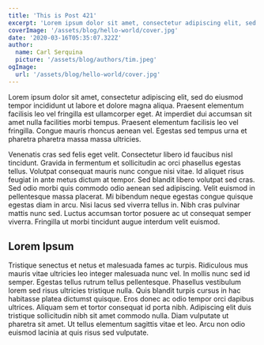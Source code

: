 ```yaml
---
title: 'This is Post 421'
excerpt: 'Lorem ipsum dolor sit amet, consectetur adipiscing elit, sed do eiusmod tempor incididunt ut labore et dolore magna aliqua. Praesent elementum facilisis leo vel fringilla est ul lamcorper eget. At imperdiet dui accumsan sit amet nulla facilities morbi tempus.'
coverImage: '/assets/blog/hello-world/cover.jpg'
date: '2020-03-16T05:35:07.322Z'
author:
  name: Carl Serquina
  picture: '/assets/blog/authors/tim.jpeg'
ogImage:
  url: '/assets/blog/hello-world/cover.jpg'
---
```


Lorem ipsum dolor sit amet, consectetur adipiscing elit, sed do eiusmod tempor incididunt ut labore et dolore magna aliqua. Praesent elementum facilisis leo vel fringilla est ullamcorper eget. At imperdiet dui accumsan sit amet nulla facilities morbi tempus. Praesent elementum facilisis leo vel fringilla. Congue mauris rhoncus aenean vel. Egestas sed tempus urna et pharetra pharetra massa massa ultricies.

Venenatis cras sed felis eget velit. Consectetur libero id faucibus nisl tincidunt. Gravida in fermentum et sollicitudin ac orci phasellus egestas tellus. Volutpat consequat mauris nunc congue nisi vitae. Id aliquet risus feugiat in ante metus dictum at tempor. Sed blandit libero volutpat sed cras. Sed odio morbi quis commodo odio aenean sed adipiscing. Velit euismod in pellentesque massa placerat. Mi bibendum neque egestas congue quisque egestas diam in arcu. Nisi lacus sed viverra tellus in. Nibh cras pulvinar mattis nunc sed. Luctus accumsan tortor posuere ac ut consequat semper viverra. Fringilla ut morbi tincidunt augue interdum velit euismod.

## Lorem Ipsum

Tristique senectus et netus et malesuada fames ac turpis. Ridiculous mus mauris vitae ultricies leo integer malesuada nunc vel. In mollis nunc sed id semper. Egestas tellus rutrum tellus pellentesque. Phasellus vestibulum lorem sed risus ultricies tristique nulla. Quis blandit turpis cursus in hac habitasse platea dictumst quisque. Eros donec ac odio tempor orci dapibus ultrices. Aliquam sem et tortor consequat id porta nibh. Adipiscing elit duis tristique sollicitudin nibh sit amet commodo nulla. Diam vulputate ut pharetra sit amet. Ut tellus elementum sagittis vitae et leo. Arcu non odio euismod lacinia at quis risus sed vulputate.
